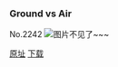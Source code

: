 ### Ground vs Air
No.2242
![图片不见了~~~](https://imgs.xkcd.com/comics/ground_vs_air.png)

[原址](https://xkcd.com//2242) [下载](https://imgs.xkcd.com/comics/ground_vs_air.png)

